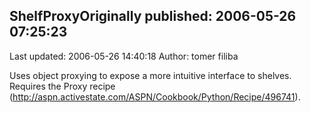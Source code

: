 ## ShelfProxyOriginally published: 2006-05-26 07:25:23 
Last updated: 2006-05-26 14:40:18 
Author: tomer filiba 
 
Uses object proxying to expose a more intuitive interface to shelves. Requires the Proxy recipe (http://aspn.activestate.com/ASPN/Cookbook/Python/Recipe/496741).
